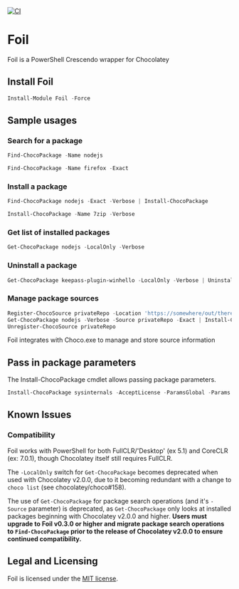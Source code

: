 [![CI](https://github.com/ethanbergstrom/Foil/actions/workflows/CI.yml/badge.svg)](https://github.com/ethanbergstrom/Foil/actions/workflows/CI.yml)

# Foil
Foil is a PowerShell Crescendo wrapper for Chocolatey

## Install Foil
```PowerShell
Install-Module Foil -Force
``` 

## Sample usages
### Search for a package
```PowerShell
Find-ChocoPackage -Name nodejs

Find-ChocoPackage -Name firefox -Exact
```

### Install a package
```PowerShell
Find-ChocoPackage nodejs -Exact -Verbose | Install-ChocoPackage

Install-ChocoPackage -Name 7zip -Verbose
```
### Get list of installed packages
```PowerShell
Get-ChocoPackage nodejs -LocalOnly -Verbose
```
### Uninstall a package
```PowerShell
Get-ChocoPackage keepass-plugin-winhello -LocalOnly -Verbose | Uninstall-ChocoPackage -Verbose -RemoveDependencies
```

### Manage package sources
```PowerShell
Register-ChocoSource privateRepo -Location 'https://somewhere/out/there/api/v2/'
Get-ChocoPackage nodejs -Verbose -Source privateRepo -Exact | Install-ChocoPackage
Unregister-ChocoSource privateRepo
```

Foil integrates with Choco.exe to manage and store source information

## Pass in package parameters
The Install-ChocoPackage cmdlet allows passing package parameters.

```powershell
Install-ChocoPackage sysinternals -AcceptLicense -ParamsGlobal -Params '/InstallDir:c:\windows\temp\sysinternals /QuickLaunchShortcut:false' -Verbose
```

## Known Issues
### Compatibility
Foil works with PowerShell for both FullCLR/'Desktop' (ex 5.1) and CoreCLR (ex: 7.0.1), though Chocolatey itself still requires FullCLR.

The `-LocalOnly` switch for `Get-ChocoPackage` becomes deprecated when used with Chocolatey v2.0.0, due to it becoming redundant with a change to `choco list` (see chocolatey/choco#158).

The use of `Get-ChocoPackage` for package search operations (and it's `-Source` parameter) is deprecated, as `Get-ChocoPackage` only looks at installed packages beginning with Chocolatey v2.0.0 and higher. **Users must upgrade to Foil v0.3.0 or higher and migrate package search operations to `Find-ChocoPackage` prior to the release of Chocolatey v2.0.0 to ensure continued compatibility.**

## Legal and Licensing
Foil is licensed under the [MIT license](./LICENSE.txt).
